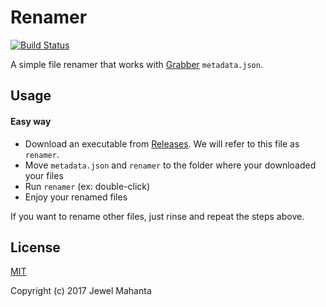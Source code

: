 # Renamer
[![Build Status](https://travis-ci.org/lap00zza/Renamer.svg?branch=master)](https://travis-ci.org/lap00zza/Renamer)

A simple file renamer that works with [Grabber](https://github.com/lap00zza/Grabber) `metadata.json`.

## Usage
#### Easy way
* Download an executable from [Releases](https://github.com/lap00zza/Renamer/releases). We will refer to this file as `renamer`.
* Move `metadata.json` and `renamer` to the folder where your downloaded your files
* Run `renamer` (ex: double-click)
* Enjoy your renamed files

If you want to rename other files, just rinse and repeat the steps above.

## License
[MIT](https://github.com/lap00zza/Renamer/blob/master/LICENSE)

Copyright (c) 2017 Jewel Mahanta